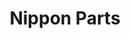---
title: "Nippon Parts"
url: /ciudad-autonoma-de-buenos-aires/nippon-parts/
shop: piezas de automóviles
---